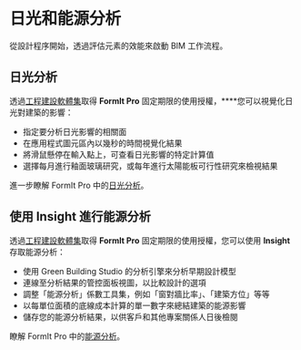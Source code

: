 # 日光和能源分析

從設計程序開始，透過評估元素的效能來啟動 BIM 工作流程。

## 日光分析

透過[工程建設軟體集](https://www.autodesk.com.tw/collections/architecture-engineering-construction/overview)取得 **FormIt Pro** 固定期限的使用授權，****您可以視覺化日光對建築的影響：

* 指定要分析日光影響的相關面
* 在應用程式圖元區內以幾秒的時間視覺化結果
* 將滑鼠懸停在輸入點上，可查看日光影響的特定計算值
* 選擇每月進行釉面玻璃研究，或每年進行太陽能板可行性研究來檢視結果

進一步瞭解 FormIt Pro 中的[日光分析](../tool-library/solar-analysis.md)。

## 使用 Insight 進行能源分析

透過[工程建設軟體集](https://www.autodesk.com.tw/collections/architecture-engineering-construction/overview)取得 **FormIt Pro** 固定期限的使用授權，您可以使用 **Insight** 存取能源分析：

* 使用 Green Building Studio 的分析引擎來分析早期設計模型
* 連線至分析結果的管控面板視圖，以比較設計的選項
* 調整「能源分析」係數工具集，例如「窗對牆比率」、「建築方位」等等
* 以每單位面積的底線成本計算的單一數字來總結建築的能源影響
* 儲存您的能源分析結果，以供客戶和其他專案關係人日後檢閱

瞭解 FormIt Pro 中的[能源分析](https://formit.autodesk.com/page/formit-insight)。

